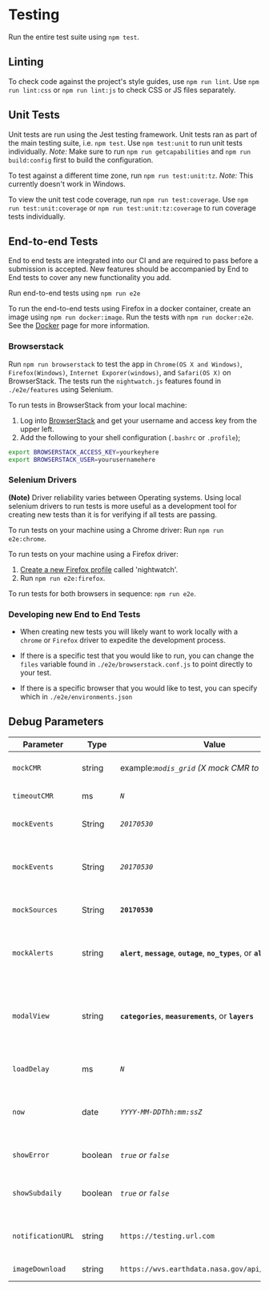 
# Testing

Run the entire test suite using `npm test`.

## Linting

To check code against the project's style guides, use `npm run lint`.
Use `npm run lint:css` or `npm run lint:js` to check CSS or JS files separately.

## Unit Tests

Unit tests are run using the Jest testing framework. Unit tests ran as part of the main testing suite, i.e. `npm test`.
Use `npm test:unit` to run unit tests individually.
_Note:_ Make sure to run `npm run getcapabilities` and
`npm run build:config` first to build the configuration.

To test against a different time zone, run `npm run test:unit:tz`. _Note:_ This currently doesn't work in Windows.

To view the unit test code coverage, run `npm run test:coverage`.
Use `npm run test:unit:coverage` or `npm run test:unit:tz:coverage` to run coverage tests individually.

## End-to-end Tests
End to end tests are integrated into our CI and are required to pass before a submission is accepted. New features should be accompanied by End to End tests to cover any new functionality you add.

Run end-to-end tests using `npm run e2e`

To run the end-to-end tests using Firefox in a docker container, create an image using `npm run docker:image`. Run the tests with `npm run docker:e2e`. See the [Docker](docker.md) page for more information.

### Browserstack

Run `npm run browserstack`  to test the app in `Chrome(OS X and Windows)`, `Firefox(Windows)`, `Internet Exporer(windows)`, and `Safari(OS X)` on BrowserStack. The tests run the `nightwatch.js` features found in `./e2e/features` using Selenium.

To run tests in BrowserStack from your local machine:

1) Log into [BrowserStack](https://www.browserstack.com/automate) and get your username and access key from the upper left.
2) Add the following to your shell configuration (`.bashrc` or `.profile`);

```bash
export BROWSERSTACK_ACCESS_KEY=yourkeyhere
export BROWSERSTACK_USER=yourusernamehere
```
### Selenium Drivers
 **(Note)** Driver reliability varies between Operating systems. Using local selenium drivers to run tests is more useful as a development tool for creating new tests than it is for verifying if all tests are passing.

To run tests on your machine using a Chrome driver: Run `npm run e2e:chrome`.

To run tests on your machine using a Firefox driver:

1) [Create a new Firefox profile](https://developer.mozilla.org/en-US/Firefox/Multiple_profiles) called 'nightwatch'.
2) Run `npm run e2e:firefox`.

To run tests for both browsers in sequence: `npm run e2e`.

### Developing new End to End Tests
* When creating new tests you will likely want to work locally with a `chrome` or `Firefox` driver to expedite the development process.

* If there is a specific test that you would like to run, you can change the `files` variable found in `./e2e/browserstack.conf.js` to point directly to your test.
* If there is a specific browser that you would like to test, you can specify which in `./e2e/environments.json`

## Debug Parameters

| Parameter | Type | Value | Description |
| --------- | ----- | ----- | ----------- |
| `mockCMR` | string | example:*`modis_grid` (X mock CMR to use)*  | Do not query CMR and fetch the static JSON file found at mock/cmr.cgi-X |
| `timeoutCMR` | ms | *`N`* | Override the CMR timeout value in milliseconds |
| `mockEvents` | String | *`20170530`* | Use the static JSON file with event feeds found at mock/events\_data.json-X |
| `mockEvents` | String | *`20170530`*| Use the static JSON file with categories feeds found at mock/categories\_data.json-X |
| `mockSources` | String | **`20170530`** | Use the static JSON file with sources feeds found at mock/sources\_data.json-X |
| `mockAlerts` | string | **`alert`**, **`message`**, **`outage`**, **`no_types`**, or **`all_types`** | Use a static JSON file by passing the notification type. Local sources can be found at mock/notify_{string}.json |
| `modalView` | string | **`categories`**, **`measurements`**, or **`layers`** | Forces the 'Add Layers' modal to display categories, measurements, or layers. By default Artic/Antarctic shows measurements and Geographic shows categories. |
| `loadDelay` | ms | *`N`* | After loading all resources, wait X milliseconds before starting. |
| `now` | date | *`YYYY-MM-DDThh:mm:ssZ`* | Overrides the current date and time. This only works when using the `now()` function from `js/util/util.js`. |
| `showError` | boolean | *`true` or `false`* | If any value is specified, an error dialog will be shown on startup. |
| `showSubdaily` | boolean | *`true` or `false`* | If any value is specified, the hour input, minute input and "minutes" timeline zoom option will be shown. |
| `notificationURL` | string | `https://testing.url.com` | Overrides the notification URL found in the features.json configuration file. |
| `imageDownload` | string | `https://wvs.earthdata.nasa.gov/api/v1/snapshot` | Overrides the image download URL
